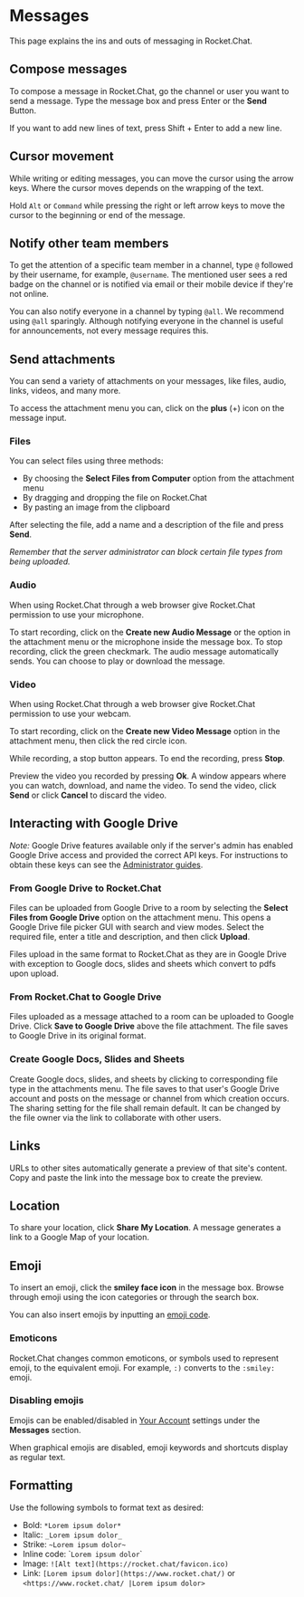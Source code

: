 # Messages

This page explains the ins and outs of messaging in Rocket.Chat.

## Compose messages

To compose a message in Rocket.Chat, go the channel or user you want to send a message. Type the message box and press Enter or the **Send** Button.

If you want to add new lines of text, press Shift + Enter to add a new line.

## Cursor movement

While writing or editing messages, you can move the cursor using the arrow keys. Where the cursor moves depends on the wrapping of the text.

Hold `Alt` or `Command` while pressing the right or left arrow keys to move the cursor to the beginning or end of the message.

## Notify other team members

To get the attention of a specific team member in a channel, type `@` followed by their username, for example, `@username`. The mentioned user sees a red badge on the channel or is notified via email or their mobile device if they're not online.

You can also notify everyone in a channel by typing `@all`. We recommend using `@all` sparingly. Although notifying everyone in the channel is useful for announcements, not every message requires this.

## Send attachments

You can send a variety of attachments on your messages, like files, audio, links, videos, and many more.

To access the attachment menu you can, click on the **plus** \(+\) icon on the message input.

### Files

You can select files using three methods:

* By choosing the **Select Files from Computer** option from the attachment menu
* By dragging and dropping the file on Rocket.Chat
* By pasting an image from the clipboard

After selecting the file, add a name and a description of the file and press **Send**.

_Remember that the server administrator can block certain file types from being uploaded._

### Audio

When using Rocket.Chat through a web browser give Rocket.Chat permission to use your microphone.

To start recording, click on the **Create new Audio Message** or the option in the attachment menu or the microphone inside the message box. To stop recording, click the green checkmark. The audio message automatically sends. You can choose to play or download the message.

### Video

When using Rocket.Chat through a web browser give Rocket.Chat permission to use your webcam.

To start recording, click on the **Create new Video Message** option in the attachment menu, then click the red circle icon.

While recording, a stop button appears. To end the recording, press **Stop**.

Preview the video you recorded by pressing **Ok**. A window appears where you can watch, download, and name the video. To send the video, click **Send** or click **Cancel** to discard the video.

## Interacting with Google Drive

_Note:_ Google Drive features available only if the server's admin has enabled Google Drive access and provided the correct API keys. For instructions to obtain these keys can see the [Administrator guides](../administrator-guides/).

### From Google Drive to Rocket.Chat

Files can be uploaded from Google Drive to a room by selecting the **Select Files from Google Drive** option on the attachment menu. This opens a Google Drive file picker GUI with search and view modes. Select the required file, enter a title and description, and then click **Upload**.

Files upload in the same format to Rocket.Chat as they are in Google Drive with exception to Google docs, slides and sheets which convert to pdfs upon upload.

### From Rocket.Chat to Google Drive

Files uploaded as a message attached to a room can be uploaded to Google Drive. Click **Save to Google Drive** above the file attachment. The file saves to Google Drive in its original format.

### Create Google Docs, Slides and Sheets

Create Google docs, slides, and sheets by clicking to corresponding file type in the attachments menu. The file saves to that user's Google Drive account and posts on the message or channel from which creation occurs. The sharing setting for the file shall remain default. It can be changed by the file owner via the link to collaborate with other users.

## Links

URLs to other sites automatically generate a preview of that site's content. Copy and paste the link into the message box to create the preview.

## Location

To share your location, click **Share My Location**. A message generates a link to a Google Map of your location.

## Emoji

To insert an emoji, click the **smiley face icon** in the message box. Browse through emoji using the icon categories or through the search box.

You can also insert emojis by inputting an [emoji code](https://www.webfx.com/tools/emoji-cheat-sheet/).

### Emoticons

Rocket.Chat changes common emoticons, or symbols used to represent emoji, to the equivalent emoji. For example, `:)` converts to the `:smiley:` emoji.

### Disabling emojis

Emojis can be enabled/disabled in [Your Account](user-panel/managing-your-account.md) settings under the **Messages** section.

When graphical emojis are disabled, emoji keywords and shortcuts display as regular text.

## Formatting

Use the following symbols to format text as desired:

* Bold: `*Lorem ipsum dolor*`
* Italic: `_Lorem ipsum dolor_`
* Strike: `~Lorem ipsum dolor~`
* Inline code: \``Lorem ipsum dolor`\` 
* Image: `![Alt text](https://rocket.chat/favicon.ico)`
* Link: `[Lorem ipsum dolor](https://www.rocket.chat/)` or `<https://www.rocket.chat/ |Lorem ipsum dolor>`

